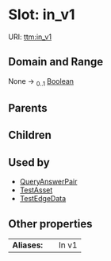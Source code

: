 
# Slot: in_v1




URI: [ttm:in_v1](https://w3id.org/TranslatorSRI/TranslatorTestingModel/in_v1)


## Domain and Range

None &#8594;  <sub>0..1</sub> [Boolean](types/Boolean.md)

## Parents


## Children


## Used by

 * [QueryAnswerPair](QueryAnswerPair.md)
 * [TestAsset](TestAsset.md)
 * [TestEdgeData](TestEdgeData.md)

## Other properties

|  |  |  |
| --- | --- | --- |
| **Aliases:** | | In v1 |


